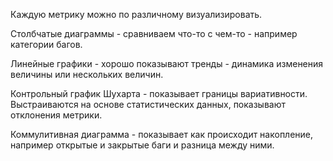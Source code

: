 Каждую метрику можно по различному визуализировать.


Столбчатые диаграммы - сравниваем что-то с чем-то - например категории багов.

Линейные графики - хорошо показывают тренды - динамика изменения величины или нескольких величин. 

Контрольный график Шухарта -
показывает границы вариативности. Выстраиваются на основе статистических данных, показывают отклонения метрики. 

Коммулитивная диаграмма - показывает как происходит накопление, например открытые и закрытые баги и разница между ними.